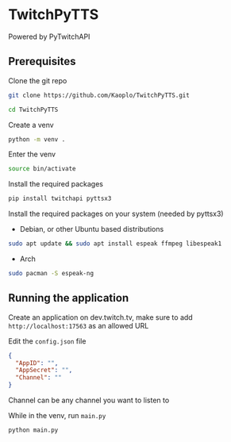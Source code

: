 # TwitchPyTTS
Powered by PyTwitchAPI

## Prerequisites 
Clone the git repo
```bash
git clone https://github.com/Kaoplo/TwitchPyTTS.git
```
```bash
cd TwitchPyTTS
```
Create a venv
```bash
python -m venv .
```
Enter the venv
```bash
source bin/activate
```

Install the required packages
```bash
pip install twitchapi pyttsx3
```

Install the required packages on your system (needed by pyttsx3)
- Debian, or other Ubuntu based distributions 
```bash
sudo apt update && sudo apt install espeak ffmpeg libespeak1
```
- Arch
```bash
sudo pacman -S espeak-ng
```

## Running the application
Create an application on dev.twitch.tv, make sure to add `http://localhost:17563` as an allowed URL

Edit the `config.json` file
```json
{
  "AppID": "",
  "AppSecret": "",
  "Channel": ""
}
```
Channel can be any channel you want to listen to

While in the venv, run `main.py`
```bash
python main.py
```